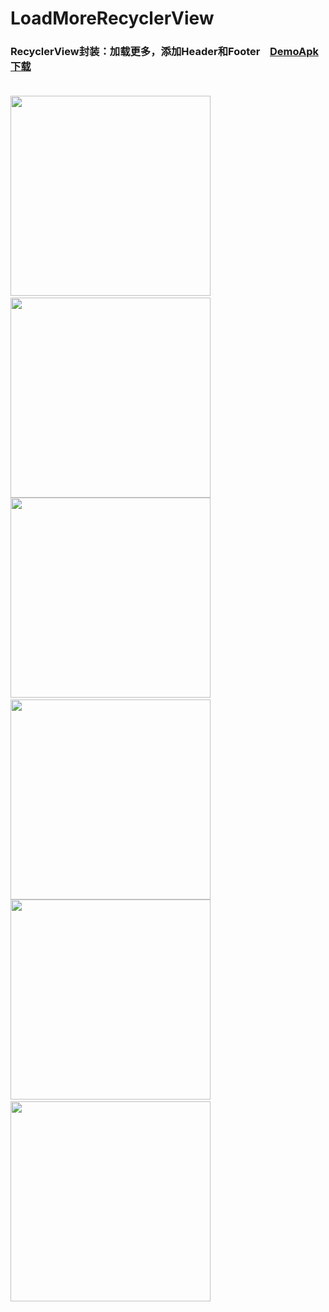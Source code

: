 # LoadMoreRecyclerView
### RecyclerView封装：加载更多，添加Header和Footer &nbsp;&nbsp;&nbsp;[DemoApk下载](https://fir.im/7k3w?release_id=595ca138959d696e38000781) <br/><br/>

  <img src="https://github.com/wpq2014/android-blog-samples/blob/master/images/HeaderAndFooter.gif" width="320px"/>&nbsp;&nbsp;&nbsp;&nbsp;<img src="https://github.com/wpq2014/android-blog-samples/blob/master/images/LinearLayoutManager.gif" width="320px"/> <br/>
  <img src="https://github.com/wpq2014/android-blog-samples/blob/master/images/GridLayoutManager.gif" width="320px"/>&nbsp;&nbsp;&nbsp;&nbsp;<img src="https://github.com/wpq2014/android-blog-samples/blob/master/images/StaggeredGridLayoutManager.gif" width="320px"/> <br/>
  <img src="https://github.com/wpq2014/android-blog-samples/blob/master/images/MultiViewType1.gif" width="320px"/>&nbsp;&nbsp;&nbsp;&nbsp;<img src="https://github.com/wpq2014/android-blog-samples/blob/master/images/MultiViewType2.gif" width="320px"/> <br/>

